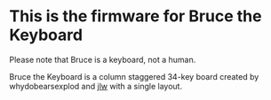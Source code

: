 # This is the firmware for Bruce the Keyboard

Please note that Bruce is a keyboard, not a human.

Bruce the Keyboard is a column staggered 34-key board created by whydobearsexplod and [jlw](github.com/josh-l-wang) with a single layout.